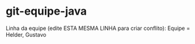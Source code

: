 # git-equipe-java
Linha da equipe (edite ESTA MESMA LINHA para criar conflito): Equipe = Helder, Gustavo